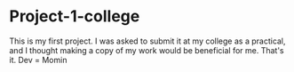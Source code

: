 # Project-1-college
This is my first project. I was asked to submit it at my college as a practical, and I thought making a copy of my work would be beneficial for me. That's it.
<dev>Dev = Momin<dev/>

